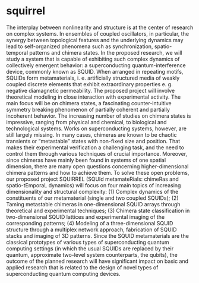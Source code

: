 # squirrel
The interplay between nonlinearity and structure is at the center of research on complex systems. In ensembles of coupled oscillators, in particular, the synergy between topological features and the underlying dynamics may lead to self-organized phenomena such as synchronization, spatio-temporal patterns and chimera states. In the proposed research, we will study a system that is capable of exhibiting such complex dynamics of collectively emergent behavior: a superconducting quantum-interference device, commonly known as SQUID. When arranged in repeating motifs, SQUIDs form metamaterials, i. e. artificially structured media of weakly coupled discrete elements that exhibit extraordinary properties e. g. negative diamagnetic permeability. The proposed project will involve theoretical modeling in close interaction with experimental activity. The main focus will be on chimera states, a fascinating counter-intuitive symmetry breaking phenomenon of partially coherent and partially incoherent behavior. The increasing number of studies on chimera states is impressive, ranging from physical and chemical, to biological and technological systems. Works on superconducting systems, however, are still largely missing. In many cases, chimeras are known to be chaotic transients or “metastable” states with non-fixed size and position. That makes their experimental verification a challenging task, and the need to control them through various techniques of crucial importance. Moreover, since chimeras have mainly been found in systems of one spatial dimension, there are many open questions concerning higher-dimensional chimera patterns and how to achieve them. To solve these open problems, our proposed project SQUIRREL (SQUId metamateRials: chimeRas and spatio-tEmporaL dynamics) will focus on four main topics of increasing dimensionality and structural complexity: (1) Complex dynamics of the constituents of our metamaterial (single and two coupled SQUIDs); (2) Taming metastable chimeras in one-dimensional SQUID arrays through theoretical and experimental techniques; (3) Chimera state classification in two-dimensional SQUID lattices and experimental imaging of the corresponding patterns; (4) Modeling of a three-dimensional SQUID structure through a multiplex network approach, fabrication of SQUID stacks and imaging of 3D patterns. Since the SQUID metamaterials are the classical prototypes of various types of superconducting quantum computing settings (in which the usual SQUIDs are replaced by their quantum, approximate two-level system counterparts, the qubits), the outcome of the planned research will have significant impact on basic and applied research that is related to the design of novel types of superconducting quantum computing devices.
